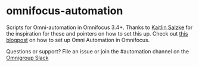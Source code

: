 # omnifocus-automation
Scripts for Omni-automation in Omnifocus 3.4+. Thanks to [Kaitlin Salzke](https://kaitlinsalzke.com) for the inspiration for these and pointers on how to set this up. Check out [this blogpost](https://kaitlinsalzke.com/how-to/how-to-add-a-omnijs-plug-in-to-omnifocus-and-assign-a-keyboard-shortcut/) on how to set up Omni Automation in Omnifocus.

Questions or support? File an issue or join the #automation channel on the [Omnigroup Slack](https://www.omnigroup.com/slack/)
